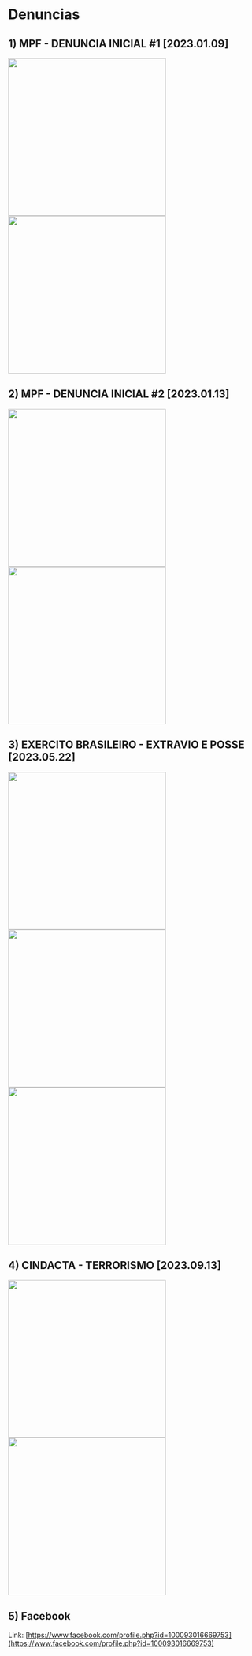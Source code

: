 # Denuncias

## 1) MPF - DENUNCIA INICIAL #1 [2023.01.09]

<div>
  <img src="https://raw.githubusercontent.com/tventuraz/Denuncias/refs/heads/main/MPF-2023.01.09-%5B01%20de%2002%5D.jpg" width=320>
  <img src="https://raw.githubusercontent.com/tventuraz/Denuncias/refs/heads/main/MPF-2023.01.09-%5B02%20de%2002%5D.jpg" width=320>
</div>

## 2) MPF - DENUNCIA INICIAL #2 [2023.01.13]

<div>
  <img src="https://raw.githubusercontent.com/tventuraz/Denuncias/refs/heads/main/MPF-2023.01.13-%5B01%20de%2002%5D.jpg" width=320>
  <img src="https://raw.githubusercontent.com/tventuraz/Denuncias/refs/heads/main/MPF-2023.01.13-%5B02%20de%2002%5D.jpg" width=320>
</div>


## 3) EXERCITO BRASILEIRO - EXTRAVIO E POSSE [2023.05.22]

<div>
  <img src="https://raw.githubusercontent.com/tventuraz/Denuncias/refs/heads/main/EXERCITO-2023.05.22-%5B01%20de%2003%5D.jpg" width=320>
  <img src="https://raw.githubusercontent.com/tventuraz/Denuncias/refs/heads/main/EXERCITO-2023.05.22-%5B02%20de%2003%5D.jpg" width=320>
  <img src="https://raw.githubusercontent.com/tventuraz/Denuncias/refs/heads/main/EXERCITO-2023.05.22-%5B03%20de%2003%5D.jpg" width=320>
</div>


## 4) CINDACTA - TERRORISMO [2023.09.13]
<div>
  <img src="https://raw.githubusercontent.com/tventuraz/Denuncias/refs/heads/main/CINDACTA-2023.09.13-%5B01%20de%2002%5D.jpg" width=320>
  <img src="https://raw.githubusercontent.com/tventuraz/Denuncias/refs/heads/main/CINDACTA-2023.09.13-%5B02%20de%2002%5D.jpg" width=320>
</div>

## 5) Facebook

Link: [https://www.facebook.com/profile.php?id=100093016669753](https://www.facebook.com/profile.php?id=100093016669753)

